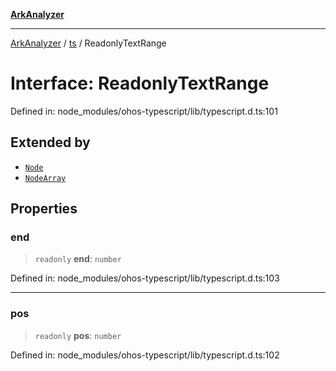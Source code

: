 [**ArkAnalyzer**](../../../../README.md)

***

[ArkAnalyzer](../../../../globals.md) / [ts](../README.md) / ReadonlyTextRange

# Interface: ReadonlyTextRange

Defined in: node\_modules/ohos-typescript/lib/typescript.d.ts:101

## Extended by

- [`Node`](Node.md)
- [`NodeArray`](NodeArray.md)

## Properties

### end

> `readonly` **end**: `number`

Defined in: node\_modules/ohos-typescript/lib/typescript.d.ts:103

***

### pos

> `readonly` **pos**: `number`

Defined in: node\_modules/ohos-typescript/lib/typescript.d.ts:102
